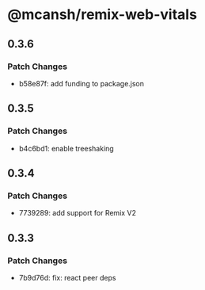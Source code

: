 # @mcansh/remix-web-vitals

## 0.3.6

### Patch Changes

- b58e87f: add funding to package.json

## 0.3.5

### Patch Changes

- b4c6bd1: enable treeshaking

## 0.3.4

### Patch Changes

- 7739289: add support for Remix V2

## 0.3.3

### Patch Changes

- 7b9d76d: fix: react peer deps
